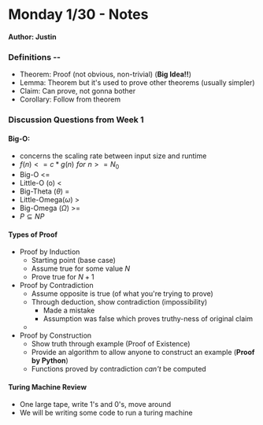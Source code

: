 # Monday 1/30 - Notes

#### Author: Justin

### Definitions --

- Theorem: Proof (not obvious, non-trivial) (**Big Idea!!**)
- Lemma: Theorem but it's used to prove other theorems (usually simpler)
- Claim: Can prove, not gonna bother
- Corollary: Follow from theorem

### Discussion Questions from Week 1

#### Big-O:

- concerns the scaling rate between input size and runtime
- $f(n) <= c * g(n) \hspace{4pt} for \hspace{4pt} n >= N_0$
- Big-O <=
- Little-O (o) <
- Big-Theta ($\theta$) =
- Little-Omega($\omega$) >
- Big-Omega ($\Omega$) >=
- $P \subseteq NP$

#### Types of Proof

- Proof by Induction
  - Starting point (base case)
  - Assume true for some value $N$
  - Prove true for $N + 1$
- Proof by Contradiction
  - Assume opposite is true (of what you're trying to prove)
  - Through deduction, show contradiction (impossibility)
    - Made a mistake
    - Assumption was false which proves truthy-ness of original claim
  -
- Proof by Construction
  - Show truth through example (Proof of Existence)
  - Provide an algorithm to allow anyone to construct an example (**Proof by Python**)
  - Functions proved by contradiction _can't_ be computed

#### Turing Machine Review

- One large tape, write 1's and 0's, move around
- We will be writing some code to run a turing machine
